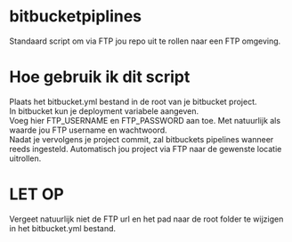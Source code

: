 # bitbucketpiplines
Standaard script om via FTP jou repo uit te rollen naar een FTP omgeving.

# Hoe gebruik ik dit script
Plaats het bitbucket.yml bestand in de root van je bitbucket project.  
In bitbucket kun je deployment variabele aangeven.  
Voeg hier FTP_USERNAME en FTP_PASSWORD aan toe. 
Met natuurlijk als waarde jou FTP username en wachtwoord.  
Nadat je vervolgens je project commit, zal bitbuckets pipelines wanneer reeds ingesteld. 
Automatisch jou project via FTP naar de gewenste locatie uitrollen.

# LET OP
Vergeet natuurlijk niet de FTP url en het pad naar de root folder te wijzigen in het bitbucket.yml bestand.

